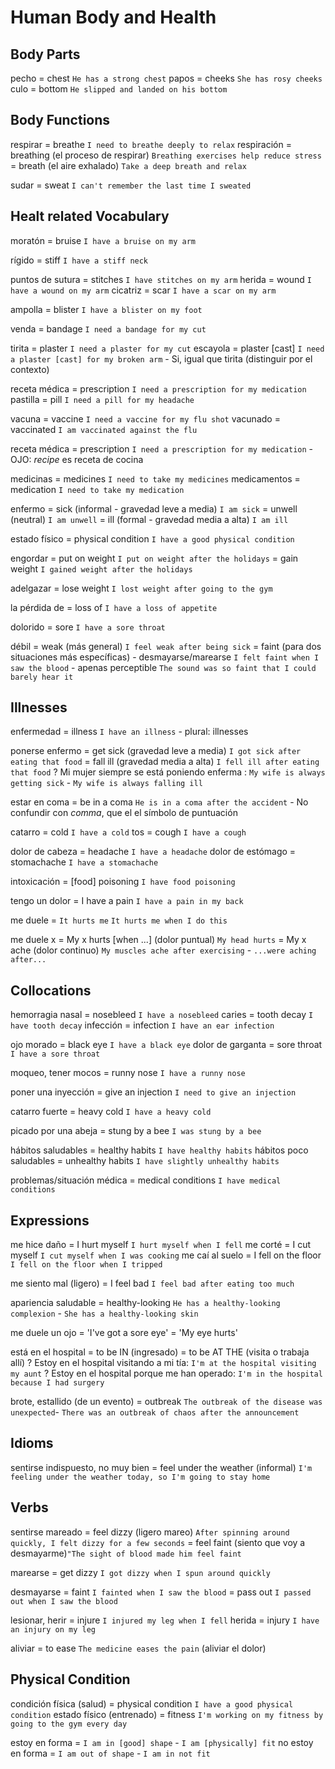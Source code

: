 # Human Body and Health


## Body Parts

pecho = chest `He has a strong chest`
papos = cheeks `She has rosy cheeks`
culo = bottom `He slipped and landed on his bottom`


## Body Functions

respirar = breathe `I need to breathe deeply to relax`
respiración
    = breathing (el proceso de respirar) `Breathing exercises help reduce stress`
    = breath (el aire exhalado) `Take a deep breath and relax`

sudar = sweat `I can't remember the last time I sweated`


## Healt related Vocabulary

moratón = bruise `I have a bruise on my arm`

rígido = stiff `I have a stiff neck`

puntos de sutura = stitches `I have stitches on my arm`
herida = wound `I have a wound on my arm`
cicatriz = scar `I have a scar on my arm`

ampolla = blister `I have a blister on my foot`


venda = bandage `I need a bandage for my cut`

tirita = plaster `I need a plaster for my cut`
escayola = plaster [cast] `I need a plaster [cast] for my broken arm`
    - Si, igual que tirita (distinguir por el contexto)

receta médica = prescription `I need a prescription for my medication`
pastilla = pill `I need a pill for my headache`

vacuna = vaccine `I need a vaccine for my flu shot`
vacunado = vaccinated `I am vaccinated against the flu`


receta médica
    = prescription `I need a prescription for my medication`
        - OJO: _recipe_ es receta de cocina

medicinas = medicines `I need to take my medicines`
medicamentos = medication `I need to take my medication`


enfermo
    = sick (informal - gravedad leve a media) `I am sick`
    = unwell (neutral) `I am unwell`
    = ill (formal - gravedad media a alta) `I am ill`


estado físico = physical condition `I have a good physical condition`

engordar
    = put on weight `I put on weight after the holidays`
    = gain weight `I gained weight after the holidays`

adelgazar = lose weight `I lost weight after going to the gym`

la pérdida de = loss of `I have a loss of appetite`

dolorido = sore `I have a sore throat`

débil
    = weak (más general) `I feel weak after being sick`
    = faint (para dos situaciones más específicas)
        - desmayarse/marearse `I felt faint when I saw the blood`
        - apenas perceptible `The sound was so faint that I could barely hear it`


## Illnesses

enfermedad = illness `I have an illness`
    - plural: illnesses

ponerse enfermo
    = get sick (gravedad leve a media) `I got sick after eating that food`
    = fall ill (gravedad media a alta) `I fell ill after eating that food`
    ? Mi mujer siempre se está poniendo enferma : `My wife is always getting sick` - `My wife is always falling ill`

estar en coma = be in a coma `He is in a coma after the accident`
    - No confundir con _comma_, que el el símbolo de puntuación

catarro = cold `I have a cold`
tos = cough `I have a cough`

dolor de cabeza = headache `I have a headache`
dolor de estómago = stomachache `I have a stomachache`

intoxicación = [food] poisoning `I have food poisoning`

tengo un dolor
    = I have a pain `I have a pain in my back`

me duele = `It hurts me` `It hurts me when I do this`

me duele x
    = My x hurts [when ...] (dolor puntual) `My head hurts`
    = My x ache (dolor continuo) `My muscles ache after exercising` - `...were aching after...`


## Collocations

hemorragia nasal = nosebleed `I have a nosebleed`
caries = tooth decay `I have tooth decay`
infección = infection `I have an ear infection`

ojo morado = black eye `I have a black eye`
dolor de garganta = sore throat `I have a sore throat`

moqueo, tener mocos = runny nose `I have a runny nose`

poner una inyección = give an injection `I need to give an injection`

catarro fuerte = heavy cold `I have a heavy cold`

picado por una abeja = stung by a bee `I was stung by a bee`

hábitos saludables = healthy habits `I have healthy habits`
hábitos poco saludables = unhealthy habits `I have slightly unhealthy habits`

problemas/situación médica = medical conditions `I have medical conditions`


## Expressions

me hice daño = I hurt myself `I hurt myself when I fell`
me corté = I cut myself `I cut myself when I was cooking`
me caí al suelo = I fell on the floor `I fell on the floor when I tripped`

me siento mal (ligero) = I feel bad `I feel bad after eating too much`

apariencia saludable = healthy-looking `He has a healthy-looking complexion` - `She has a healthy-looking skin`

me duele un ojo
    = 'I've got a sore eye'
    = 'My eye hurts'

está en el hospital
    = to be IN (ingresado)
    = to be AT THE (visita o trabaja allí)
    ?  Estoy en el hospital visitando a mi tía: `I'm at the hospital visiting my aunt`
    ? Estoy en el hospital porque me han operado: `I'm in the hospital because I had surgery`

brote, estallido (de un evento) = outbreak `The outbreak of the disease was unexpected`- `There was an outbreak of chaos after the announcement`

## Idioms

sentirse indispuesto, no muy bien
    = feel under the weather (informal) `I'm feeling under the weather today, so I'm going to stay home`

## Verbs

sentirse mareado
    = feel dizzy (ligero mareo) `After spinning around quickly, I felt dizzy for a few seconds`
    = feel faint (siento que voy a desmayarme)`"The sight of blood made him feel faint`

marearse = get dizzy `I got dizzy when I spun around quickly`

desmayarse
    = faint `I fainted when I saw the blood`
    = pass out `I passed out when I saw the blood`



lesionar, herir = injure `I injured my leg when I fell`
herida = injury `I have an injury on my leg`

aliviar
    = to ease `The medicine eases the pain` (aliviar el dolor)



## Physical Condition

condición física (salud) = physical condition `I have a good physical condition`
estado físico (entrenado) = fitness `I'm working on my fitness by going to the gym every day`

estoy en forma = `I am in [good] shape` - `I am [physically] fit`
no estoy en forma = `I am out of shape` - `I am in not fit`
